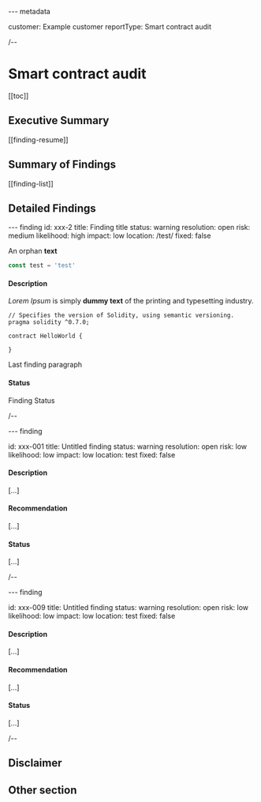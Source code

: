 --- metadata

customer: Example customer
reportType: Smart contract audit

/--

# Smart contract audit

[[toc]]

## Executive Summary

[[finding-resume]]

## Summary of Findings

[[finding-list]]

## Detailed Findings

--- finding
id: xxx-2
title: Finding title
status: warning
resolution: open
risk: medium
likelihood: high
impact: low
location: /test/
fixed: false

An orphan **text**

```javascript
const test = 'test'
```

#### Description

_Lorem Ipsum_ is simply **dummy text** of the printing and typesetting industry.

```solidity
// Specifies the version of Solidity, using semantic versioning.
pragma solidity ^0.7.0;

contract HelloWorld {

}

```

Last finding paragraph

#### Status

Finding Status

/--

--- finding

id: xxx-001
title: Untitled finding
status: warning
resolution: open
risk: low
likelihood: low
impact: low
location: test
fixed: false

#### Description

[...]

#### Recommendation

[...]

#### Status

[...]

/--

--- finding

id: xxx-009
title: Untitled finding
status: warning
resolution: open
risk: low
likelihood: low
impact: low
location: test
fixed: false

#### Description

[...]

#### Recommendation

[...]

#### Status

[...]

/--

## Disclaimer

## Other section
